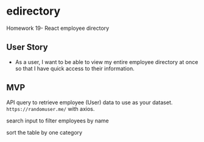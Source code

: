 # edirectory
Homework 19- React employee directory

## User Story

* As a user, I want to be able to view my entire employee directory at once so that I have quick access to their information.

## MVP

API query to retrieve employee (User) data to use as your dataset. `https://randomuser.me/` with axios.

search input to filter employees by name

sort the table by one category